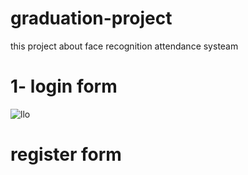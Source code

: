 # graduation-project
this project about face recognition attendance systeam
<h1>1- login form</h1>

![llo](https://user-images.githubusercontent.com/51214702/125527018-a98208b4-69c7-4d62-b3c4-7975b57d29db.JPG)

<h1>register form</h1>

